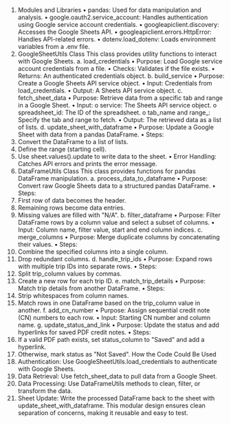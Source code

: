 1. Modules and Libraries
• pandas: Used for data manipulation and analysis.
• google.oauth2.service_account: Handles authentication using Google service
account credentials.
• googleapiclient.discovery: Accesses the Google Sheets API.
• googleapiclient.errors.HttpError: Handles API-related errors.
• dotenv.load_dotenv: Loads environment variables from a .env file.
2. GoogleSheetUtils Class
This class provides utility functions to interact with Google Sheets.
a. load_credentials
• Purpose: Load Google service account credentials from a file.
• Checks: Validates if the file exists.
• Returns: An authenticated credentials object.
b. build_service
• Purpose: Create a Google Sheets API service object.
• Input: Credentials from load_credentials.
• Output: A Sheets API service object.
c. fetch_sheet_data
• Purpose: Retrieve data from a specific tab and range in a Google Sheet.
• Input:
o service: The Sheets API service object.
o spreadsheet_id: The ID of the spreadsheet.
o tab_name and range_: Specify the tab and range to fetch.
• Output: The retrieved data as a list of lists.
d. update_sheet_with_dataframe
• Purpose: Update a Google Sheet with data from a pandas DataFrame.
• Steps:
1. Convert the DataFrame to a list of lists.
2. Define the range (starting cell).
3. Use sheet.values().update to write data to the sheet.
• Error Handling: Catches API errors and prints the error message.
3. DataFrameUtils Class
This class provides functions for pandas DataFrame manipulation.
a. process_data_to_dataframe
• Purpose: Convert raw Google Sheets data to a structured pandas DataFrame.
• Steps:
1. First row of data becomes the header.
2. Remaining rows become data entries.
3. Missing values are filled with "N/A".
b. filter_dataframe
• Purpose: Filter DataFrame rows by a column value and select a subset of columns.
• Input: Column name, filter value, start and end column indices.
c. merge_columns
• Purpose: Merge duplicate columns by concatenating their values.
• Steps:
1. Combine the specified columns into a single column.
2. Drop redundant columns.
d. handle_trip_ids
• Purpose: Expand rows with multiple trip IDs into separate rows.
• Steps:
1. Split trip_column values by commas.
2. Create a new row for each trip ID.
e. match_trip_details
• Purpose: Match trip details from another DataFrame.
• Steps:
1. Strip whitespaces from column names.
2. Match rows in one DataFrame based on the trip_column value in another.
f. add_cn_number
• Purpose: Assign sequential credit note (CN) numbers to each row.
• Input: Starting CN number and column name.
g. update_status_and_link
• Purpose: Update the status and add hyperlinks for saved PDF credit notes.
• Steps:
1. If a valid PDF path exists, set status_column to "Saved" and add a hyperlink.
2. Otherwise, mark status as "Not Saved".
How the Code Could Be Used
1. Authentication: Use GoogleSheetUtils.load_credentials to authenticate with Google
Sheets.
2. Data Retrieval: Use fetch_sheet_data to pull data from a Google Sheet.
3. Data Processing: Use DataFrameUtils methods to clean, filter, or transform the data.
4. Sheet Update: Write the processed DataFrame back to the sheet with
update_sheet_with_dataframe.
This modular design ensures clean separation of concerns, making it reusable and easy to test.
